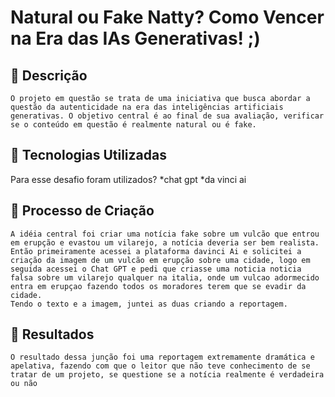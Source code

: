 
# Natural ou Fake Natty? Como Vencer na Era das IAs Generativas! ;)

## 📒 Descrição
    O projeto em questão se trata de uma iniciativa que busca abordar a questão da autenticidade na era das inteligências artificiais generativas. O objetivo central é ao final de sua avaliação, verificar se o conteúdo em questão é realmente natural ou é fake.
    
## 🤖 Tecnologias Utilizadas
Para esse desafio foram utilizados?
*chat gpt
*da vinci ai

## 🧐 Processo de Criação
    A idéia central foi criar uma notícia fake sobre um vulcão que entrou em erupção e evastou um vilarejo, a notícia deveria ser bem realista. 
    Então primeiramente acessei a plataforma davinci Ai e solicitei a criação da imagem de um vulcão em erupção sobre uma cidade, logo em seguida acessei o Chat GPT e pedi que criasse uma noticia noticia falsa sobre um vilarejo qualquer na italia, onde um vulcao adormecido entra em erupçao fazendo todos os moradores terem que se evadir da cidade.
    Tendo o texto e a imagem, juntei as duas criando a reportagem.

## 🚀 Resultados
    O resultado dessa junção foi uma reportagem extremamente dramática e apelativa, fazendo com que o leitor que não teve conhecimento de se tratar de um projeto, se questione se a notícia realmente é verdadeira ou não




